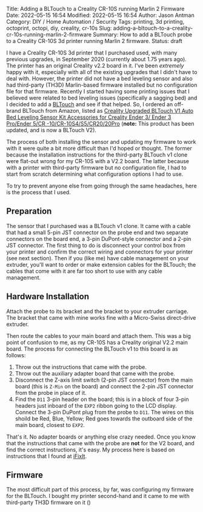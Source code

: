 Title: Adding a BLTouch to a Creality CR-10S running Marlin 2 Firmware
Date: 2022-05-15 16:54
Modified: 2022-05-15 16:54
Author: Jason Antman
Category: DIY / Home Automation / Security
Tags: printing, 3d printing, octoprint, octopi, diy, creality, cr-10s
Slug: adding-a-bltouch-to-a-creality-cr-10s-running-marlin-2-firmware
Summary: How to add a BLTouch probe to a Creality CR-10S 3d printer running Marlin 2 firmware.
Status: draft

I have a Creality CR-10S 3d printer that I purchased used, with many previous upgrades, in September 2020 (currently about 1.75 years ago). The printer has an original Creality v2.2 board in it. I've been *extremely* happy with it, especially with all of the existing upgrades that I didn't have to deal with. However, the printer did not have a bed leveling sensor and also had third-party (TH3D) Marlin-based firmware installed but no configuration file for that firmware. Recently I started having some printing issues that I believed were related to bed leveling issues (specifically a sagging bed) and I decided to add a [BLTouch](https://www.antclabs.com/bltouch) and see if that helped. So, I ordered an off-brand BLTouch from Amazon, listed as [Creality Upgraded BLTouch V1 Auto Bed Leveling Sensor Kit Accessories for Creality Ender 3/ Ender 3 Pro/Ender 5/CR -10/CR-10S4/S5/CR20/20Pro](https://smile.amazon.com/gp/product/B088KLFPNV/) (**note:** This product has been updated, and is now a BLTouch V2).

The process of both installing the sensor and updating my firmware to work with it were quite a bit more difficult than I'd hoped or thought. The former because the installation instructions for the third-party BLTouch v1 clone were flat-out wrong for my CR-10S with a V2.2 board. The latter because with a printer with third-party firmware but no configuration file, I had to start from scratch determining what configuration options I had to use.

To try to prevent anyone else from going through the same headaches, here is the process that I used.

## Preparation

The sensor that I purchased was a BLTouch v1 clone. It came with a cable that had a small 5-pin JST connector on the probe end and two separate connectors on the board end, a 3-pin DuPont-style connector and a 2-pin JST connector. The first thing to do is disconnect your control box from your printer and confirm the correct wiring and connectors for your printer (see next section). Then if you (like me) have cable management on your extruder, you'll want to order or make extension cables for the BLTouch; the cables that come with it are far too short to use with any cable management.

## Hardware Installation

Attach the probe to its bracket and the bracket to your extruder carriage. The bracket that came with mine works fine with a Micro-Swiss direct-drive extruder.

Then route the cables to your main board and attach them. This was a big point of confusion to me, as my CR-10S has a Creality original V2.2 main board. The process for connecting the BLTouch v1 to this board is as follows:

1. Throw out the instructions that came with the probe.
2. Throw out the auxiliary adapter board that came with the probe.
3. Disconnect the Z-axis limit switch (2-pin JST connector) from the main board (this is `Z-Min` on the board) and connect the 2-pin JST connector from the probe in place of it.
4. Find the `D11` 3-pin header on the board; this is in a block of four 3-pin headers just inboard of the `EXP2` ribbon going to the LCD display. Connect the 3-pin DuPont plug from the probe to `D11`. The wires on this shoild be Red, Blue, Yellow; Red goes towards the outboard side of the main board, closest to `EXP2`.

That's it. No adapter boards or anything else crazy needed. Once you know that the instructions that came with the probe are **not** for the V2 board, and find the correct instructions, it's easy. My process here is based on instructions that I found at [iFixIt](https://www.ifixit.com/Guide/CR-10S+BL+Touch+Install/128525).

## Firmware

The most difficult part of this process, by far, was configuring my firmware for the BLTouch. I bought my printer second-hand and it came to me with third-party TH3D firmware on it ()
